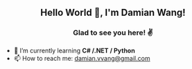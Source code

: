 <h2 align="center">Hello World 👋, I'm Damian Wang!</h2>
<h3 align="center">Glad to see you here! ✌️</h3>

- 🌱 I’m currently learning **C# /.NET / Python**
- 📫 How to reach me: damian.vvang@gmail.com

<!--
**damian-vvang/damian-vvang** is a ✨ _special_ ✨ repository because its `README.md` (this file) appears on your GitHub profile.

Here are some ideas to get you started:

- 🔭 I’m currently working on ...
- 🌱 I’m currently learning ...
- 👯 I’m looking to collaborate on ...
- 🤔 I’m looking for help with ...
- 💬 Ask me about ...
- 📫 How to reach me: ...
- 😄 Pronouns: ...
- ⚡ Fun fact: ...
-->
